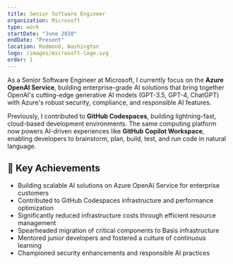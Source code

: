 ```yaml
---
title: Senior Software Engineer
organization: Microsoft
type: work
startDate: "June 2020"
endDate: "Present"
location: Redmond, Washington
logo: /images/microsoft-logo.svg
order: 1
---
```


As a Senior Software Engineer at Microsoft, I currently focus on the **Azure OpenAI Service**, building enterprise-grade AI solutions that bring together OpenAI's cutting-edge generative AI models (GPT-3.5, GPT-4, ChatGPT) with Azure's robust security, compliance, and responsible AI features.

Previously, I contributed to **GitHub Codespaces**, building lightning-fast, cloud-based development environments. The same computing platform now powers AI-driven experiences like **GitHub Copilot Workspace**, enabling developers to brainstorm, plan, build, test, and run code in natural language.

## 🎯 Key Achievements

- Building scalable AI solutions on Azure OpenAI Service for enterprise customers
- Contributed to GitHub Codespaces infrastructure and performance optimization
- Significantly reduced infrastructure costs through efficient resource management
- Spearheaded migration of critical components to Basis infrastructure
- Mentored junior developers and fostered a culture of continuous learning
- Championed security enhancements and responsible AI practices
